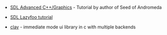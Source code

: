 - [SDL Advanced C++/Graphics](https://www.youtube.com/playlist?list=PLSPw4ASQYyymu3PfG9gxywSPghnSMiOAW) -
  Tutorial by author of Seed of Andromeda
- [SDL Lazyfoo tutorial](https://lazyfoo.net/tutorials/SDL/)

- [clay](https://www.nicbarker.com/clay) - immediate mode ui library in c with
  multiple backends
